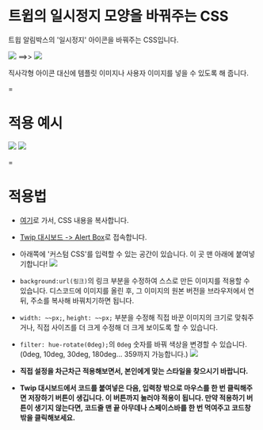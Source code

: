 # 트윕의 일시정지 모양을 바꿔주는 CSS

트윕 알림박스의 '일시정지' 아이콘을 바꿔주는 CSS입니다.

![](https://cdn.discordapp.com/attachments/362948388217683971/745984020537540718/unknown.png) ==>> ![](https://cdn.discordapp.com/attachments/362948388217683971/745958650098483200/TREDECEMBERCHORUS_THIS_GAME_ANIMATION-WORKSPACE_2020-08-20_19.53.03.png)

직사각형 아이콘 대신에 템플릿 이미지나 사용자 이미지를 넣을 수 있도록 해 줍니다.

=

# 적용 예시

![](https://cdn.discordapp.com/attachments/362948388217683971/745987982338555954/unknown.png)
![](https://cdn.discordapp.com/attachments/362948388217683971/745989022714691654/unknown.png)

=

# 적용법

- [여기](https://github.com/Pindang2/Twitch-Experiences/blob/master/pausing/pausing-changer01.css)로 가서, CSS 내용을 복사합니다.
- [Twip 대시보드 -> Alert Box](http://twip.kr/dashboard/alertbox)로 접속합니다.
- 아래쪽에 '커스텀 CSS'를 입력할 수 있는 공간이 있습니다. 이 곳 맨 아래에 붙여넣기합니다! ![](https://cdn.discordapp.com/attachments/362948388217683971/745990709093466152/unknown.png)

- `background:url(링크)`의 링크 부분을 수정하여 스스로 만든 이미지를 적용할 수 있습니다.
  디스코드에 이미지를 올린 후, 그 이미지의 원본 버전을 브라우저에서 연 뒤, 주소를 복사해 바꿔치기하면 됩니다.
- `width: ~~px;`, `height: ~~px;` 부분을 수정해 직접 바꾼 이미지의 크기로 맞춰주거나,
  직접 사이즈를 더 크게 수정해 더 크게 보이도록 할 수 있습니다.
- `filter: hue-rotate(0deg);`의 `0deg` 숫자를 바꿔 색상을 변경할 수 있습니다.
 (0deg, 10deg, 30deg, 180deg... 359까지 가능합니다.)
  ![](https://cdn.discordapp.com/attachments/362948388217683971/745991550080647188/unknown.png)

- **직접 설정을 차근차근 적용해보면서, 본인에게 맞는 스타일을 찾으시기 바랍니다.**
- **Twip 대시보드에서 코드를 붙여넣은 다음, 입력창 밖으로 마우스를 한 번 클릭해주면 저장하기 버튼이 생깁니다. 이 버튼까지 눌러야 적용이 됩니다. 만약 적용하기 버튼이 생기지 않는다면, 코드줄 맨 끝 아무데나 스페이스바를 한 번 먹여주고 코드창 밖을 클릭해보세요.**
